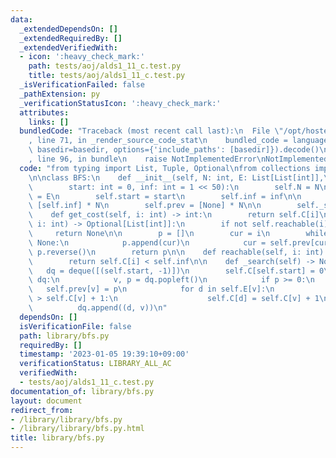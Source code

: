 ```yaml
---
data:
  _extendedDependsOn: []
  _extendedRequiredBy: []
  _extendedVerifiedWith:
  - icon: ':heavy_check_mark:'
    path: tests/aoj/alds1_11_c.test.py
    title: tests/aoj/alds1_11_c.test.py
  _isVerificationFailed: false
  _pathExtension: py
  _verificationStatusIcon: ':heavy_check_mark:'
  attributes:
    links: []
  bundledCode: "Traceback (most recent call last):\n  File \"/opt/hostedtoolcache/PyPy/3.7.13/x64/site-packages/onlinejudge_verify/documentation/build.py\"\
    , line 71, in _render_source_code_stat\n    bundled_code = language.bundle(stat.path,\
    \ basedir=basedir, options={'include_paths': [basedir]}).decode()\n  File \"/opt/hostedtoolcache/PyPy/3.7.13/x64/site-packages/onlinejudge_verify/languages/python.py\"\
    , line 96, in bundle\n    raise NotImplementedError\nNotImplementedError\n"
  code: "from typing import List, Tuple, Optional\nfrom collections import deque\n\
    \n\nclass BFS:\n    def __init__(self, N: int, E: List[List[int]],\n         \
    \        start: int = 0, inf: int = 1 << 50):\n        self.N = N\n        self.E\
    \ = E\n        self.start = start\n        self.inf = inf\n\n        self.C =\
    \ [self.inf] * N\n        self.prev = [None] * N\n\n        self._search()\n\n\
    \    def get_cost(self, i: int) -> int:\n        return self.C[i]\n\n    def get_path(self,\
    \ i: int) -> Optional[List[int]]:\n        if not self.reachable(i):\n       \
    \     return None\n\n        p = []\n        cur = i\n        while cur is not\
    \ None:\n            p.append(cur)\n            cur = self.prev[cur]\n       \
    \ p.reverse()\n        return p\n\n    def reachable(self, i: int) -> bool:\n\
    \        return self.C[i] < self.inf\n\n    def _search(self) -> None:\n     \
    \   dq = deque([(self.start, -1)])\n        self.C[self.start] = 0\n        while\
    \ dq:\n            v, p = dq.popleft()\n            if p >= 0:\n             \
    \   self.prev[v] = p\n            for d in self.E[v]:\n                if self.C[d]\
    \ > self.C[v] + 1:\n                    self.C[d] = self.C[v] + 1\n          \
    \          dq.append((d, v))\n"
  dependsOn: []
  isVerificationFile: false
  path: library/bfs.py
  requiredBy: []
  timestamp: '2023-01-05 19:39:10+09:00'
  verificationStatus: LIBRARY_ALL_AC
  verifiedWith:
  - tests/aoj/alds1_11_c.test.py
documentation_of: library/bfs.py
layout: document
redirect_from:
- /library/library/bfs.py
- /library/library/bfs.py.html
title: library/bfs.py
---
```

